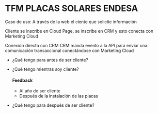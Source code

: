 # TFM PLACAS SOLARES ENDESA

Caso de uso: A través de la web el ciente que solicite información
  
  Cliente se inscribe en Cloud Page, se inscribe en CRM y esto conecta con Marketing Cloud

Conexión directa con CRM
CRM manda evento a la API para enviar una comunicación transaccional conectándose con Marketing Cloud

- ¿Qué tengo para antes de ser cliente?

- ¿Qué tengo mientras soy cliente?

  #### Feedback
    - Al año de ser cliente
    - Después de la instalación de las placas

- ¿Qué tengo para después de ser cliente?
